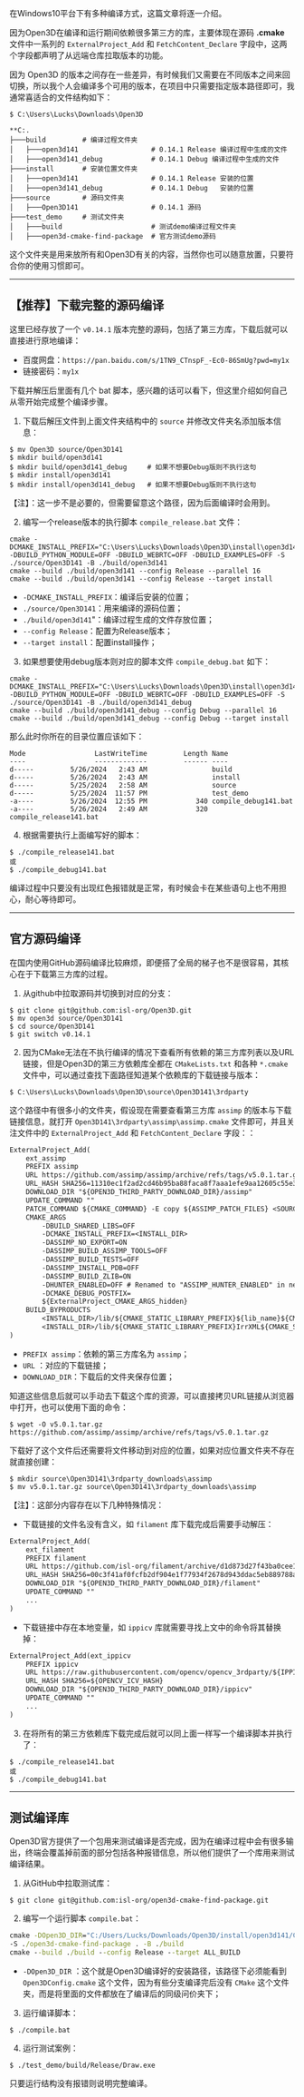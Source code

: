 
在Windows10平台下有多种编译方式，这篇文章将逐一介绍。

因为Open3D在编译和运行期间依赖很多第三方的库，主要体现在源码 **.cmake** 文件中一系列的 `ExternalProject_Add` 和 `FetchContent_Declare` 字段中，这两个字段都声明了从远端仓库拉取版本的功能。

因为 Open3D 的版本之间存在一些差异，有时候我们又需要在不同版本之间来回切换，所以我个人会编译多个可用的版本，在项目中只需要指定版本路径即可，我通常喜适合的文件结构如下：

```shell
$ C:\Users\Lucks\Downloads\Open3D

**C:.
├───build         # 编译过程文件夹
│   ├───open3d141                  # 0.14.1 Release 编译过程中生成的文件
│   ├───open3d141_debug            # 0.14.1 Debug 编译过程中生成的文件
├───install       # 安装位置文件夹
│   ├───open3d141                  # 0.14.1 Release 安装的位置
│   ├───open3d141_debug            # 0.14.1 Debug   安装的位置
├───source        # 源码文件夹
│   ├───Open3D141                  # 0.14.1 源码
├───test_demo     # 测试文件夹
│   ├───build                      # 测试demo编译过程文件夹
│   ├───open3d-cmake-find-package  # 官方测试demo源码
```

这个文件夹是用来放所有和Open3D有关的内容，当然你也可以随意放置，只要符合你的使用习惯即可。

----
## 【推荐】下载完整的源码编译

这里已经存放了一个 `v0.14.1` 版本完整的源码，包括了第三方库，下载后就可以直接进行原地编译：
* 百度网盘：`https://pan.baidu.com/s/1TN9_CTnspF_-Ec0-86SmUg?pwd=my1x`
* 链接密码：`my1x`

下载并解压后里面有几个 bat 脚本，感兴趣的话可以看下，但这里介绍如何自己从零开始完成整个编译步骤。

1. 下载后解压文件到上面文件夹结构中的 `source` 并修改文件夹名添加版本信息：
```shell
$ mv Open3D source/Open3D141
$ mkdir build/open3d141 
$ mkdir build/open3d141_debug     # 如果不想要Debug版则不执行这句
$ mkdir install/open3d141
$ mkdir install/open3d141_debug   # 如果不想要Debug版则不执行这句
```  
【注】：这一步不是必要的，但需要留意这个路径，因为后面编译时会用到。

2. 编写一个release版本的执行脚本 `compile_release.bat` 文件：
```shell
cmake -DCMAKE_INSTALL_PREFIX="C:\Users\Lucks\Downloads\Open3D\install\open3d141" -DBUILD_PYTHON_MODULE=OFF -DBUILD_WEBRTC=OFF -DBUILD_EXAMPLES=OFF -S ./source/Open3D141 -B ./build/open3d141
cmake --build ./build/open3d141 --config Release --parallel 16
cmake --build ./build/open3d141 --config Release --target install
```

* `-DCMAKE_INSTALL_PREFIX`：编译后安装的位置；
* `./source/Open3D141`：用来编译的源码位置；
* `./build/open3d141`"：编译过程生成的文件存放位置；
* `--config Release`：配置为Release版本；
* `--target install`：配置install操作；

3. 如果想要使用debug版本则对应的脚本文件 `compile_debug.bat` 如下：
```shell
cmake -DCMAKE_INSTALL_PREFIX="C:\Users\Lucks\Downloads\Open3D\install\open3d141_debug" -DBUILD_PYTHON_MODULE=OFF -DBUILD_WEBRTC=OFF -DBUILD_EXAMPLES=OFF -S ./source/Open3D141 -B ./build/open3d141_debug
cmake --build ./build/open3d141_debug --config Debug --parallel 16
cmake --build ./build/open3d141_debug --config Debug --target install
```

那么此时你所在的目录位置应该如下：
```shell
Mode                 LastWriteTime         Length Name
----                 -------------         ------ ----
d-----         5/26/2024   2:43 AM                build
d-----         5/26/2024   2:43 AM                install
d-----         5/25/2024   2:58 AM                source
d-----         5/25/2024  11:57 PM                test_demo
-a----         5/26/2024  12:55 PM            340 compile_debug141.bat
-a----         5/26/2024   2:49 AM            320 compile_release141.bat
```

4. 根据需要执行上面编写好的脚本：
```shell
$ ./compile_release141.bat
或
$ ./compile_debug141.bat
```

编译过程中只要没有出现红色报错就是正常，有时候会卡在某些语句上也不用担心，耐心等待即可。

---
## 官方源码编译

在国内使用GitHub源码编译比较麻烦，即便搭了全局的梯子也不是很容易，其核心在于下载第三方库的过程。

1. 从github中拉取源码并切换到对应的分支：
```shell
$ git clone git@github.com:isl-org/Open3D.git
$ mv open3d source/Open3D141
$ cd source/Open3D141
$ git switch v0.14.1
```

2. 因为CMake无法在不执行编译的情况下查看所有依赖的第三方库列表以及URL链接，但是Open3D的第三方依赖库全都在 `CMakeLists.txt` 和各种 `*.cmake` 文件中，可以通过查找下面路径知道某个依赖库的下载链接与版本：

```shell
$ C:\Users\Lucks\Downloads\Open3D\source\Open3D141\3rdparty
```

这个路径中有很多小的文件夹，假设现在需要查看第三方库 `assimp` 的版本与下载链接信息，就打开 `Open3D141\3rdparty\assimp\assimp.cmake` 文件即可，并且关注文件中的 `ExternalProject_Add` 和 `FetchContent_Declare` 字段：：

```txt
ExternalProject_Add(
    ext_assimp
    PREFIX assimp
    URL https://github.com/assimp/assimp/archive/refs/tags/v5.0.1.tar.gz # Jan 2020
    URL_HASH SHA256=11310ec1f2ad2cd46b95ba88faca8f7aaa1efe9aa12605c55e3de2b977b3dbfc
    DOWNLOAD_DIR "${OPEN3D_THIRD_PARTY_DOWNLOAD_DIR}/assimp"
    UPDATE_COMMAND ""
    PATCH_COMMAND ${CMAKE_COMMAND} -E copy ${ASSIMP_PATCH_FILES} <SOURCE_DIR>/code/Obj
    CMAKE_ARGS
        -DBUILD_SHARED_LIBS=OFF
        -DCMAKE_INSTALL_PREFIX=<INSTALL_DIR>
        -DASSIMP_NO_EXPORT=ON
        -DASSIMP_BUILD_ASSIMP_TOOLS=OFF
        -DASSIMP_BUILD_TESTS=OFF
        -DASSIMP_INSTALL_PDB=OFF
        -DASSIMP_BUILD_ZLIB=ON
        -DHUNTER_ENABLED=OFF # Renamed to "ASSIMP_HUNTER_ENABLED" in newer assimp.
        -DCMAKE_DEBUG_POSTFIX=
        ${ExternalProject_CMAKE_ARGS_hidden}
    BUILD_BYPRODUCTS
        <INSTALL_DIR>/lib/${CMAKE_STATIC_LIBRARY_PREFIX}${lib_name}${CMAKE_STATIC_LIBRARY_SUFFIX}
        <INSTALL_DIR>/lib/${CMAKE_STATIC_LIBRARY_PREFIX}IrrXML${CMAKE_STATIC_LIBRARY_SUFFIX}
)
```

* `PREFIX assimp`：依赖的第三方库名为 `assimp`；
* `URL` ：对应的下载链接；
* `DOWNLOAD_DIR`：下载后的文件夹保存位置；

知道这些信息后就可以手动去下载这个库的资源，可以直接拷贝URL链接从浏览器中打开，也可以使用下面的命令：
```shell
$ wget -O v5.0.1.tar.gz https://github.com/assimp/assimp/archive/refs/tags/v5.0.1.tar.gz
```

下载好了这个文件后还需要将文件移动到对应的位置，如果对应位置文件夹不存在就直接创建：
```shell
$ mkdir source\Open3D141\3rdparty_downloads\assimp
$ mv v5.0.1.tar.gz source\Open3D141\3rdparty_downloads\assimp
```

【注】：这部分内容存在以下几种特殊情况：

* 下载链接的文件名没有含义，如 `filament` 库下载完成后需要手动解压：
```txt
ExternalProject_Add(
    ext_filament
    PREFIX filament
    URL https://github.com/isl-org/filament/archive/d1d873d27f43ba0cee1674a555cc0f18daac3008.tar.gz
    URL_HASH SHA256=00c3f41af0fcfb2df904e1f77934f2678d943ddac5eb889788a5e22590e497bd
    DOWNLOAD_DIR "${OPEN3D_THIRD_PARTY_DOWNLOAD_DIR}/filament"
    UPDATE_COMMAND ""
    ...
)
```
* 下载链接中存在本地变量，如 `ippicv` 库就需要寻找上文中的命令将其替换掉：
```txt
ExternalProject_Add(ext_ippicv
    PREFIX ippicv
    URL https://raw.githubusercontent.com/opencv/opencv_3rdparty/${IPPICV_COMMIT}/ippicv/${OPENCV_ICV_NAME}
    URL_HASH SHA256=${OPENCV_ICV_HASH}
    DOWNLOAD_DIR "${OPEN3D_THIRD_PARTY_DOWNLOAD_DIR}/ippicv"
    UPDATE_COMMAND ""
    ...
)
```

3. 在将所有的第三方依赖库下载完成后就可以同上面一样写一个编译脚本并执行了：
```shell
$ ./compile_release141.bat
或
$ ./compile_debug141.bat
```

----
## 测试编译库

Open3D官方提供了一个包用来测试编译是否完成，因为在编译过程中会有很多输出，终端会覆盖掉前面的部分包括各种报错信息，所以他们提供了一个库用来测试编译结果。

1. 从GitHub中拉取测试库：
```shell
$ git clone git@github.com:isl-org/open3d-cmake-find-package.git
```

2. 编写一个运行脚本 `compile.bat`：
```bat
cmake -DOpen3D_DIR="C:/Users/Lucks/Downloads/Open3D/install/open3d141/CMake" ^
-S ./open3d-cmake-find-package . -B ./build
cmake --build ./build --config Release --target ALL_BUILD
```

* `-DOpen3D_DIR` ：这个就是Open3D编译好的安装路径，该路径下必须能看到 `Open3DConfig.cmake` 这个文件，因为有些分支编译完后没有 `CMake` 这个文件夹，而是将里面的文件都放在了编译后的同级问价夹下；

3. 运行编译脚本：
```shell
$ ./compile.bat
```

4. 运行测试案例：
```shell
$ ./test_demo/build/Release/Draw.exe
```
只要运行结构没有报错则说明完整编译。